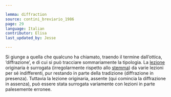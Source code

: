 ```yaml
---

lemma: diffraction
source: contini_breviario_1986
page: 29
language: Italian
contributor: Elisa
last_updated_by: Jesse

---
```

Si giunge a quella che qualcuno ha chiamato, traendo il termine dall’ottica, ‘diffrazione’, e di cui si può tracciare sommariamente la tipologia. La [lezione](readingVariant.html) originaria è surrogata (irregolarmente rispetto allo [stemma](stemma.html)) da varie lezioni per sé indifferenti, pur restando in parte della tradizione (diffrazione in presenza). Tuttavia la lezione originaria, assente (qui comincia la diffrazione in assenza), può essere stata surrogata variamente con lezioni in parte palesemente erronee.
